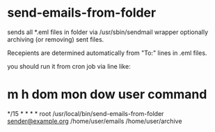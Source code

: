 # send-emails-from-folder
sends all *.eml files in folder via /usr/sbin/sendmail wrapper
optionally archiving (or removing) sent files.

Recepients are determined automatically from "To:" lines in .eml files.

you should run it from cron job via line like:
# m h   dom mon dow user  command
*/15 *    *  *   *   root  /usr/local/bin/send-emails-from-folder sender@example.org /home/user/emails /home/user/archive
